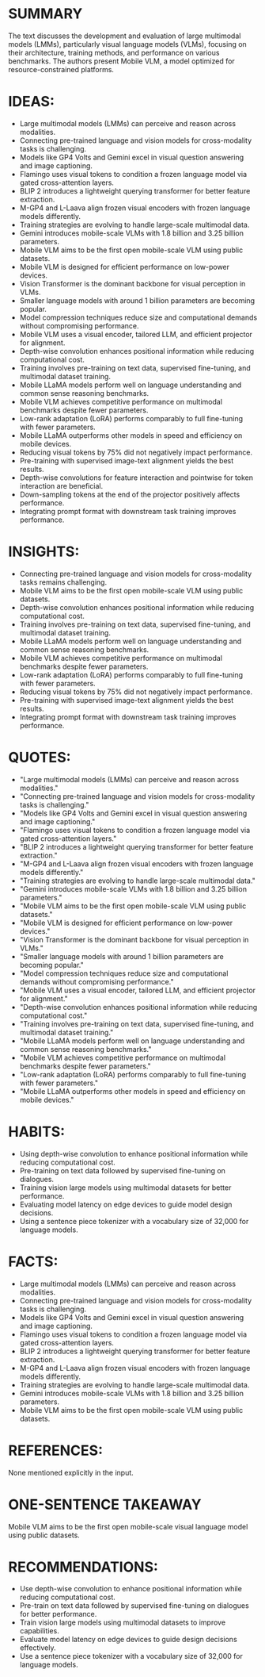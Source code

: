 # SUMMARY
The text discusses the development and evaluation of large multimodal models (LMMs), particularly visual language models (VLMs), focusing on their architecture, training methods, and performance on various benchmarks. The authors present Mobile VLM, a model optimized for resource-constrained platforms.

# IDEAS:
- Large multimodal models (LMMs) can perceive and reason across modalities.
- Connecting pre-trained language and vision models for cross-modality tasks is challenging.
- Models like GP4 Volts and Gemini excel in visual question answering and image captioning.
- Flamingo uses visual tokens to condition a frozen language model via gated cross-attention layers.
- BLIP 2 introduces a lightweight querying transformer for better feature extraction.
- M-GP4 and L-Laava align frozen visual encoders with frozen language models differently.
- Training strategies are evolving to handle large-scale multimodal data.
- Gemini introduces mobile-scale VLMs with 1.8 billion and 3.25 billion parameters.
- Mobile VLM aims to be the first open mobile-scale VLM using public datasets.
- Mobile VLM is designed for efficient performance on low-power devices.
- Vision Transformer is the dominant backbone for visual perception in VLMs.
- Smaller language models with around 1 billion parameters are becoming popular.
- Model compression techniques reduce size and computational demands without compromising performance.
- Mobile VLM uses a visual encoder, tailored LLM, and efficient projector for alignment.
- Depth-wise convolution enhances positional information while reducing computational cost.
- Training involves pre-training on text data, supervised fine-tuning, and multimodal dataset training.
- Mobile LLaMA models perform well on language understanding and common sense reasoning benchmarks.
- Mobile VLM achieves competitive performance on multimodal benchmarks despite fewer parameters.
- Low-rank adaptation (LoRA) performs comparably to full fine-tuning with fewer parameters.
- Mobile LLaMA outperforms other models in speed and efficiency on mobile devices.
- Reducing visual tokens by 75% did not negatively impact performance.
- Pre-training with supervised image-text alignment yields the best results.
- Depth-wise convolutions for feature interaction and pointwise for token interaction are beneficial.
- Down-sampling tokens at the end of the projector positively affects performance.
- Integrating prompt format with downstream task training improves performance.

# INSIGHTS:
- Connecting pre-trained language and vision models for cross-modality tasks remains challenging.
- Mobile VLM aims to be the first open mobile-scale VLM using public datasets.
- Depth-wise convolution enhances positional information while reducing computational cost.
- Training involves pre-training on text data, supervised fine-tuning, and multimodal dataset training.
- Mobile LLaMA models perform well on language understanding and common sense reasoning benchmarks.
- Mobile VLM achieves competitive performance on multimodal benchmarks despite fewer parameters.
- Low-rank adaptation (LoRA) performs comparably to full fine-tuning with fewer parameters.
- Reducing visual tokens by 75% did not negatively impact performance.
- Pre-training with supervised image-text alignment yields the best results.
- Integrating prompt format with downstream task training improves performance.

# QUOTES:
- "Large multimodal models (LMMs) can perceive and reason across modalities."
- "Connecting pre-trained language and vision models for cross-modality tasks is challenging."
- "Models like GP4 Volts and Gemini excel in visual question answering and image captioning."
- "Flamingo uses visual tokens to condition a frozen language model via gated cross-attention layers."
- "BLIP 2 introduces a lightweight querying transformer for better feature extraction."
- "M-GP4 and L-Laava align frozen visual encoders with frozen language models differently."
- "Training strategies are evolving to handle large-scale multimodal data."
- "Gemini introduces mobile-scale VLMs with 1.8 billion and 3.25 billion parameters."
- "Mobile VLM aims to be the first open mobile-scale VLM using public datasets."
- "Mobile VLM is designed for efficient performance on low-power devices."
- "Vision Transformer is the dominant backbone for visual perception in VLMs."
- "Smaller language models with around 1 billion parameters are becoming popular."
- "Model compression techniques reduce size and computational demands without compromising performance."
- "Mobile VLM uses a visual encoder, tailored LLM, and efficient projector for alignment."
- "Depth-wise convolution enhances positional information while reducing computational cost."
- "Training involves pre-training on text data, supervised fine-tuning, and multimodal dataset training."
- "Mobile LLaMA models perform well on language understanding and common sense reasoning benchmarks."
- "Mobile VLM achieves competitive performance on multimodal benchmarks despite fewer parameters."
- "Low-rank adaptation (LoRA) performs comparably to full fine-tuning with fewer parameters."
- "Mobile LLaMA outperforms other models in speed and efficiency on mobile devices."

# HABITS:
- Using depth-wise convolution to enhance positional information while reducing computational cost.
- Pre-training on text data followed by supervised fine-tuning on dialogues.
- Training vision large models using multimodal datasets for better performance.
- Evaluating model latency on edge devices to guide model design decisions.
- Using a sentence piece tokenizer with a vocabulary size of 32,000 for language models.

# FACTS:
- Large multimodal models (LMMs) can perceive and reason across modalities.
- Connecting pre-trained language and vision models for cross-modality tasks is challenging.
- Models like GP4 Volts and Gemini excel in visual question answering and image captioning.
- Flamingo uses visual tokens to condition a frozen language model via gated cross-attention layers.
- BLIP 2 introduces a lightweight querying transformer for better feature extraction.
- M-GP4 and L-Laava align frozen visual encoders with frozen language models differently.
- Training strategies are evolving to handle large-scale multimodal data.
- Gemini introduces mobile-scale VLMs with 1.8 billion and 3.25 billion parameters.
- Mobile VLM aims to be the first open mobile-scale VLM using public datasets.

# REFERENCES:
None mentioned explicitly in the input.

# ONE-SENTENCE TAKEAWAY
Mobile VLM aims to be the first open mobile-scale visual language model using public datasets.

# RECOMMENDATIONS:
- Use depth-wise convolution to enhance positional information while reducing computational cost.
- Pre-train on text data followed by supervised fine-tuning on dialogues for better performance.
- Train vision large models using multimodal datasets to improve capabilities.
- Evaluate model latency on edge devices to guide design decisions effectively.
- Use a sentence piece tokenizer with a vocabulary size of 32,000 for language models.